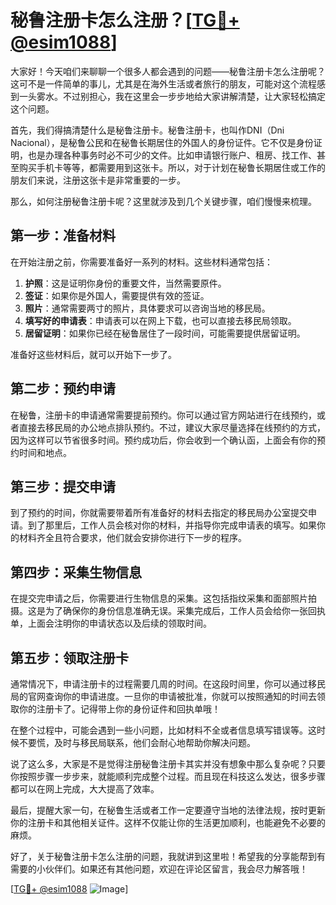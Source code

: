 # 秘鲁注册卡怎么注册？[[TG💪+ @esim1088](https://t.me/s/esim1088)]

大家好！今天咱们来聊聊一个很多人都会遇到的问题——秘鲁注册卡怎么注册呢？这可不是一件简单的事儿，尤其是在海外生活或者旅行的朋友，可能对这个流程感到一头雾水。不过别担心，我在这里会一步步地给大家讲解清楚，让大家轻松搞定这个问题。

首先，我们得搞清楚什么是秘鲁注册卡。秘鲁注册卡，也叫作DNI（Dni Nacional），是秘鲁公民和在秘鲁长期居住的外国人的身份证件。它不仅是身份证明，也是办理各种事务时必不可少的文件。比如申请银行账户、租房、找工作、甚至购买手机卡等等，都需要用到这张卡。所以，对于计划在秘鲁长期居住或工作的朋友们来说，注册这张卡是非常重要的一步。

那么，如何注册秘鲁注册卡呢？这里就涉及到几个关键步骤，咱们慢慢来梳理。

## 第一步：准备材料

在开始注册之前，你需要准备好一系列的材料。这些材料通常包括：

1. **护照**：这是证明你身份的重要文件，当然需要原件。
2. **签证**：如果你是外国人，需要提供有效的签证。
3. **照片**：通常需要两寸的照片，具体要求可以咨询当地的移民局。
4. **填写好的申请表**：申请表可以在网上下载，也可以直接去移民局领取。
5. **居留证明**：如果你已经在秘鲁居住了一段时间，可能需要提供居留证明。

准备好这些材料后，就可以开始下一步了。

## 第二步：预约申请

在秘鲁，注册卡的申请通常需要提前预约。你可以通过官方网站进行在线预约，或者直接去移民局的办公地点排队预约。不过，建议大家尽量选择在线预约的方式，因为这样可以节省很多时间。预约成功后，你会收到一个确认函，上面会有你的预约时间和地点。

## 第三步：提交申请

到了预约的时间，你就需要带着所有准备好的材料去指定的移民局办公室提交申请。到了那里后，工作人员会核对你的材料，并指导你完成申请表的填写。如果你的材料齐全且符合要求，他们就会安排你进行下一步的程序。

## 第四步：采集生物信息

在提交完申请之后，你需要进行生物信息的采集。这包括指纹采集和面部照片拍摄。这是为了确保你的身份信息准确无误。采集完成后，工作人员会给你一张回执单，上面会注明你的申请状态以及后续的领取时间。

## 第五步：领取注册卡

通常情况下，申请注册卡的过程需要几周的时间。在这段时间里，你可以通过移民局的官网查询你的申请进度。一旦你的申请被批准，你就可以按照通知的时间去领取你的注册卡了。记得带上你的身份证件和回执单哦！

在整个过程中，可能会遇到一些小问题，比如材料不全或者信息填写错误等。这时候不要慌，及时与移民局联系，他们会耐心地帮助你解决问题。

说了这么多，大家是不是觉得注册秘鲁注册卡其实并没有想象中那么复杂呢？只要你按照步骤一步步来，就能顺利完成整个过程。而且现在科技这么发达，很多步骤都可以在网上完成，大大提高了效率。

最后，提醒大家一句，在秘鲁生活或者工作一定要遵守当地的法律法规，按时更新你的注册卡和其他相关证件。这样不仅能让你的生活更加顺利，也能避免不必要的麻烦。

好了，关于秘鲁注册卡怎么注册的问题，我就讲到这里啦！希望我的分享能帮到有需要的小伙伴们。如果还有其他问题，欢迎在评论区留言，我会尽力解答哦！

[[TG💪+ @esim1088](https://t.me/s/esim1088) ![Image](https://i.postimg.cc/4NQfJmqS/Snipaste-2025-05-13-00-14-12.png)]